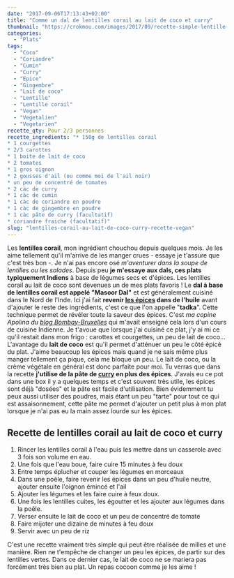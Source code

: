 ```yaml
---
date: "2017-09-06T17:13:43+02:00"
title: "Comme un dal de lentilles corail au lait de coco et curry"
thumbnail: "https://crokmou.com/images/2017/09/recette-simple-lentille-corail-lait-coco-curry-vegetal-vegan-crokmou-blog-cuisine-voyage-1-1.jpg"
categories:
  - "Plats"
tags:
  - "Coco"
  - "Coriandre"
  - "Cumin"
  - "Curry"
  - "Epice"
  - "Gingembre"
  - "Lait de coco"
  - "Lentille"
  - "Lentille corail"
  - "Vegan"
  - "Vegetalien"
  - "Vegetarien"
recette_qty: Pour 2/3 personnes
recette_ingredients: "* 150g de lentilles corail
* 1 courgettes
* 2/3 carottes
* 1 boite de lait de coco
* 2 tomates
* 1 gros oignon
* 2 gousses d'ail (ou comme moi de l'ail noir)
* un peu de concentré de tomates
* 2 càc de curry
* 1 càc de cumin
* 1 càc de coriandre en poudre
* 1 càc de gingembre en poudre
* 1 càc pâte de curry (facultatif)
* coriandre fraiche (facultatif)"
slug: "lentilles-corail-au-lait-de-coco-curry-recette-vegan"
---
```


Les **lentilles corail**, mon ingrédient chouchou depuis quelques mois. Je les aime tellement qu'il m'arrive de les manger crues - essaye je t'assure que c'est très bon -. Je n'ai pas encore osé _m'aventurer dans la soupe de lentilles ou les salades_. Depuis peu **je m'essaye aux dals, ces plats typiquement Indiens** à base de légumes secs et d'épices. Les lentilles corail au lait de coco sont devenues un de mes plats favoris ! Le **dal à base de lentilles corail est appelé "Masoor Dal"** et est généralement cuisiné dans le Nord de l'Inde. Ici j'ai fait **revenir [les épices](https://www.crokmou.com/tag/epice) dans de l'huile** avant d'ajouter le reste des ingrédients, c'est ce que l'on appelle "**tadka**". Cette technique permet de révéler toute la saveur des épices. C'est _ma copine Apolina du [blog Bombay-Bruxelles](http://bombay-bruxelles.blogspot.be/)_ qui m'avait enseigné cela lors d'un cours de cuisine Indienne. Je t'avoue que lorsque j'ai cuisiné ce plat, j'y ai mi ce qu'il restait dans mon frigo : carottes et courgettes, un peu de lait de coco... L'avantage du **lait de coco** est qu'il permet d'atténuer un peu le côté épicé du plat. J'aime beaucoup les épices mais quand je ne sais même plus manger tellement ça pique, cela me bloque un peu. Le lait de coco, ou la crème végétale en général est donc parfaite pour moi. Tu verras que dans la recette **j'utilise de la pâte de [curry](https://www.crokmou.com/tag/curry) en plus des épices**. J'avais eu ce pot dans une box il y a quelques temps et c'est souvent très utile, les épices sont déjà "dosées" et la pâte est facile d'utilisation. Bien évidemment tu peux aussi utiliser des poudres, mais étant un peu "tarte" pour tout ce qui est assaisonnement, cette pâte me permet d'ajouter un petit plus à mon plat lorsque je n'ai pas eu la main assez lourde sur les épices.

## **Recette de lentilles corail au lait de coco et curry**

1.  Rincer les lentilles corail à l'eau puis les mettre dans un casserole avec 3 fois son volume en eau.
2.  Une fois que l'eau boue, faire cuire 15 minutes à feu doux
3.  Entre temps éplucher et couper les légumes en morceaux
4.  Dans une poêle, faire revenir les épices dans un peu d'huile neutre, ajouter ensuite l'oignon émincé et l'ail
5.  Ajouter les légumes et les faire cuire à feux doux.
6.  Une fois les lentilles cuites, les égoutter et les ajouter aux légumes dans la poêle.
7.  Verser ensuite le lait de coco et un peu de concentré de tomate
8.  Faire mijoter une dizaine de minutes à feu doux
9.  Servir avec un peu de riz

C'est une recette vraiment très simple qui peut être réalisée de milles et une manière. Rien ne t'empêche de changer un peu les épices, de partir sur des lentilles vertes. Dans ce dernier cas, le lait de coco ne se mariera pas forcément très bien au plat. Un repas cocoon comme je les aime !